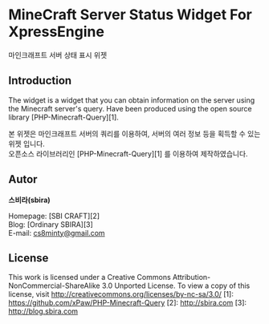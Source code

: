 MineCraft Server Status Widget For XpressEngine
==================
마인크래프트 서버 상태 표시 위젯
## Introduction
The widget is a widget that you can obtain information on the server using the Minecraft server's query.
Have been produced using the open source library [PHP-Minecraft-Query][1].

본 위젯은 마인크래프트 서버의 쿼리를 이용하여, 서버의 여러 정보 등을 획득할 수 있는 위젯 입니다.  
오픈소스 라이브러리인 [PHP-Minecraft-Query][1] 를 이용하여 제작하였습니다.

## Autor
**스비라(sbira)**

Homepage: [SBI CRAFT][2]  
Blog: [Ordinary SBIRA][3]  
E-mail: cs8minty@gmail.com

## License
This work is licensed under a Creative Commons Attribution-NonCommercial-ShareAlike 3.0 Unported License.
To view a copy of this license, visit http://creativecommons.org/licenses/by-nc-sa/3.0/
[1]: https://github.com/xPaw/PHP-Minecraft-Query
[2]: http://sbira.com
[3]: http://blog.sbira.com
